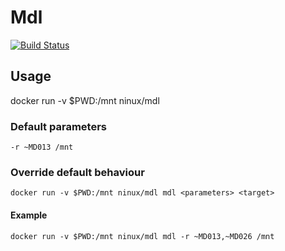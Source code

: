 # Mdl

[![Build Status](https://travis-ci.org/ninuxio/mdl.svg?branch=master)](https://travis-ci.org/ninuxio/mdl)

## Usage

docker run -v $PWD:/mnt ninux/mdl

### Default parameters

```
-r ~MD013 /mnt
```

### Override  default behaviour

```
docker run -v $PWD:/mnt ninux/mdl mdl <parameters> <target>
```

#### Example
```
docker run -v $PWD:/mnt ninux/mdl mdl -r ~MD013,~MD026 /mnt
```
